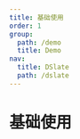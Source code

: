 ```yaml
---
title: 基础使用
order: 1
group:
  path: /demo
  title: Demo
nav:
  title: DSlate
  path: /dslate
---
```


# 基础使用

<code src="../../demos/base.tsx" />
